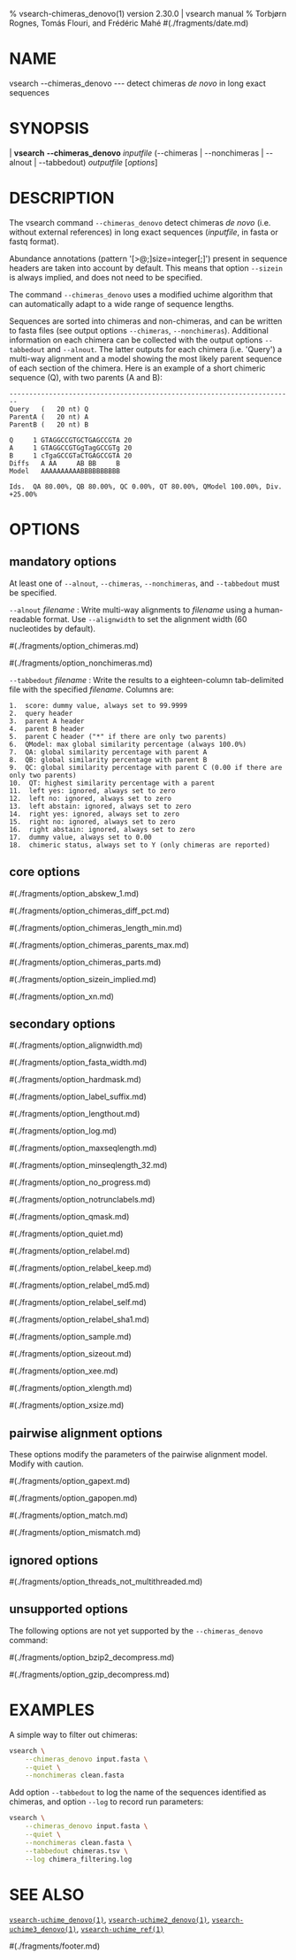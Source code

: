 % vsearch-chimeras_denovo(1) version 2.30.0 | vsearch manual
% Torbjørn Rognes, Tomás Flouri, and Frédéric Mahé
#(./fragments/date.md)

# NAME

vsearch \-\-chimeras_denovo --- detect chimeras *de novo* in long exact sequences


# SYNOPSIS

| **vsearch** **\-\-chimeras_denovo** _inputfile_ (\-\-chimeras | \-\-nonchimeras | \-\-alnout | \-\-tabbedout) _outputfile_ \[_options_]


# DESCRIPTION

The vsearch command `--chimeras_denovo` detect chimeras *de novo*
(i.e. without external references) in long exact sequences
(*inputfile*, in fasta or fastq format).

Abundance annotations (pattern '[>@;]size=integer[;]') present in
sequence headers are taken into account by default. This means that
option `--sizein` is always implied, and does not need to be
specified.

The command `--chimeras_denovo` uses a modified uchime algorithm that
can automatically adapt to a wide range of sequence lengths.

Sequences are sorted into chimeras and non-chimeras, and can be
written to fasta files (see output options `--chimeras`,
`--nonchimeras`). Additional information on each chimera can be
collected with the output options `--tabbedout` and `--alnout`. The
latter outputs for each chimera (i.e. 'Query') a multi-way alignment
and a model showing the most likely parent sequence of each section of
the chimera. Here is an example of a short chimeric sequence (Q), with
two parents (A and B):

```text
------------------------------------------------------------------------
Query   (   20 nt) Q
ParentA (   20 nt) A
ParentB (   20 nt) B

Q     1 GTAGGCCGTGCTGAGCCGTA 20
A     1 GTAGGCCGTGgTagGCCGTg 20
B     1 cTgaGCCGTaCTGAGCCGTA 20
Diffs   A AA     AB BB     B
Model   AAAAAAAAAABBBBBBBBBB

Ids.  QA 80.00%, QB 80.00%, QC 0.00%, QT 80.00%, QModel 100.00%, Div. +25.00%
```


# OPTIONS

## mandatory options

At least one of `--alnout`, `--chimeras`, `--nonchimeras`, and
`--tabbedout` must be specified.

`--alnout` *filename*
: Write multi-way alignments to *filename* using a human-readable
  format. Use `--alignwidth` to set the alignment width (60
  nucleotides by default).

#(./fragments/option_chimeras.md)

#(./fragments/option_nonchimeras.md)

`--tabbedout` *filename*
: Write the results to a eighteen-column tab-delimited file with the
  specified *filename*. Columns are:

    1.  score: dummy value, always set to 99.9999
    2.  query header
    3.  parent A header
    4.  parent B header
    5.  parent C header ("*" if there are only two parents)
    6.  QModel: max global similarity percentage (always 100.0%)
    7.  QA: global similarity percentage with parent A
    8.  QB: global similarity percentage with parent B
    9.  QC: global similarity percentage with parent C (0.00 if there are only two parents)
    10.  QT: highest similarity percentage with a parent
    11.  left yes: ignored, always set to zero
    12.  left no: ignored, always set to zero
    13.  left abstain: ignored, always set to zero
    14.  right yes: ignored, always set to zero
    15.  right no: ignored, always set to zero
    16.  right abstain: ignored, always set to zero
    17.  dummy value, always set to 0.00
    18.  chimeric status, always set to Y (only chimeras are reported)


## core options

#(./fragments/option_abskew_1.md)

#(./fragments/option_chimeras_diff_pct.md)

#(./fragments/option_chimeras_length_min.md)

#(./fragments/option_chimeras_parents_max.md)

#(./fragments/option_chimeras_parts.md)

#(./fragments/option_sizein_implied.md)

#(./fragments/option_xn.md)


## secondary options

#(./fragments/option_alignwidth.md)

#(./fragments/option_fasta_width.md)

#(./fragments/option_hardmask.md)

#(./fragments/option_label_suffix.md)

#(./fragments/option_lengthout.md)

#(./fragments/option_log.md)

#(./fragments/option_maxseqlength.md)

#(./fragments/option_minseqlength_32.md)

#(./fragments/option_no_progress.md)

#(./fragments/option_notrunclabels.md)

#(./fragments/option_qmask.md)

#(./fragments/option_quiet.md)

#(./fragments/option_relabel.md)

#(./fragments/option_relabel_keep.md)

#(./fragments/option_relabel_md5.md)

#(./fragments/option_relabel_self.md)

#(./fragments/option_relabel_sha1.md)

#(./fragments/option_sample.md)

#(./fragments/option_sizeout.md)

#(./fragments/option_xee.md)

#(./fragments/option_xlength.md)

#(./fragments/option_xsize.md)


## pairwise alignment options

These options modify the parameters of the pairwise alignment
model. Modify with caution.

#(./fragments/option_gapext.md)

#(./fragments/option_gapopen.md)

#(./fragments/option_match.md)

#(./fragments/option_mismatch.md)


## ignored options

#(./fragments/option_threads_not_multithreaded.md)


## unsupported options

The following options are not yet supported by the `--chimeras_denovo`
command:

#(./fragments/option_bzip2_decompress.md)

#(./fragments/option_gzip_decompress.md)


# EXAMPLES

A simple way to filter out chimeras:

```sh
vsearch \
    --chimeras_denovo input.fasta \
    --quiet \
    --nonchimeras clean.fasta
```

Add option `--tabbedout` to log the name of the sequences identified
as chimeras, and option `--log` to record run parameters:

```sh
vsearch \
    --chimeras_denovo input.fasta \
    --quiet \
    --nonchimeras clean.fasta \
    --tabbedout chimeras.tsv \
    --log chimera_filtering.log
```

# SEE ALSO

[`vsearch-uchime_denovo(1)`](./commands/vsearch-uchime_denovo.1.md),
[`vsearch-uchime2_denovo(1)`](../formats/vsearch-uchime2_denovo.1.md),
[`vsearch-uchime3_denovo(1)`](../formats/vsearch-uchime3_denovo.1.md),
[`vsearch-uchime_ref(1)`](../formats/vsearch-uchime_ref.1.md)


#(./fragments/footer.md)
